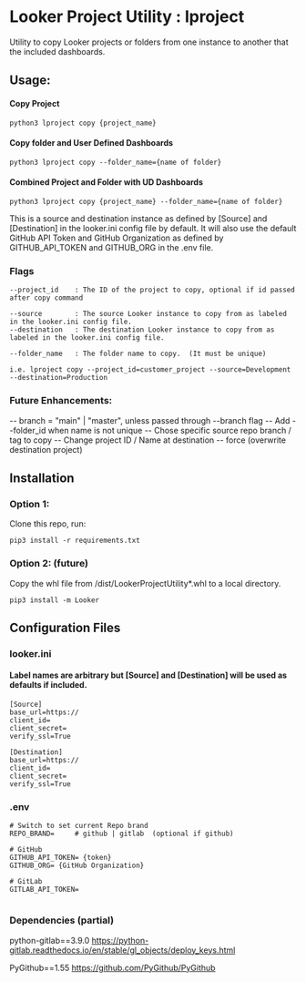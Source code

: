 # Looker Project Utility : lproject

Utility to copy Looker projects or folders from one instance to another that the included dashboards.  
## Usage: 
#### Copy Project
```
python3 lproject copy {project_name}
```
#### Copy folder and User Defined Dashboards
```
python3 lproject copy --folder_name={name of folder}
```
#### Combined Project and Folder with UD Dashboards
```
python3 lproject copy {project_name} --folder_name={name of folder}
```

This is a source and destination instance as defined by [Source] and [Destination] in the looker.ini config file by default. 
It will also use the default GitHub API Token and GitHub Organization as defined by GITHUB_API_TOKEN and GITHUB_ORG in the .env file.

### Flags
```
--project_id    : The ID of the project to copy, optional if id passed after copy command

--source        : The source Looker instance to copy from as labeled in the looker.ini config file.
--destination   : The destination Looker instance to copy from as labeled in the looker.ini config file.

--folder_name   : The folder name to copy.  (It must be unique)

i.e. lproject copy --project_id=customer_project --source=Development --destination=Production 
```

### Future Enhancements: 
-- branch = "main" | "master", unless passed through --branch flag
-- Add --folder_id when name is not unique
-- Chose specific source repo branch / tag to copy 
-- Change project ID / Name at destination 
-- force (overwrite destination project)

## Installation 

### Option 1:
 Clone this repo, run: 

```pip3 install -r requirements.txt```

### Option 2: (future)
Copy the whl file from /dist/LookerProjectUtility*.whl to a local directory.

```pip3 install -m Looker``` 


## Configuration Files 
### looker.ini 
#### Label names are arbitrary but [Source] and [Destination] will be used as defaults if included.
```
[Source]
base_url=https:// 
client_id= 
client_secret= 
verify_ssl=True

[Destination]
base_url=https:// 
client_id= 
client_secret=
verify_ssl=True
```

### .env
```
# Switch to set current Repo brand
REPO_BRAND=     # github | gitlab  (optional if github)

# GitHub
GITHUB_API_TOKEN= {token}
GITHUB_ORG= {GitHub Organization}

# GitLab 
GITLAB_API_TOKEN=


```

### Dependencies (partial)
python-gitlab==3.9.0
https://python-gitlab.readthedocs.io/en/stable/gl_objects/deploy_keys.html

PyGithub==1.55
https://github.com/PyGithub/PyGithub

